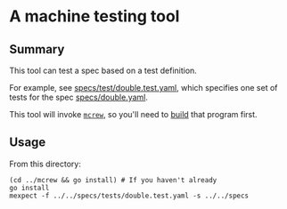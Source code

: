 # A machine testing tool

## Summary

This tool can test a spec based on a test definition.

For example, see
[specs/test/double.test.yaml](../../specs/test/double.test.yaml),
which specifies one set of tests for the spec
[specs/double.yaml](../../specs/double.yaml).

This tool will invoke [`mcrew`](../mcrew), so you'll need to
[build](../mcrew/README.md) that program first.

## Usage

From this directory:

```Shell
(cd ../mcrew && go install) # If you haven't already
go install
mexpect -f ../../specs/tests/double.test.yaml -s ../../specs
```
